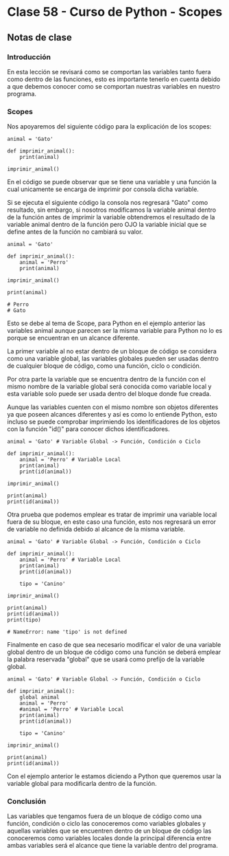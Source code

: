 # Clase 58 - Curso de Python - Scopes

## Notas de clase

### Introducción

En esta lección se revisará como se comportan las variables tanto fuera como dentro de las funciones, esto es importante tenerlo en cuenta debido a que debemos conocer como se comportan nuestras variables en nuestro programa.



### Scopes

Nos apoyaremos del siguiente código para la explicación de los scopes:

```
animal = 'Gato'

def imprimir_animal():
    print(animal)

imprimir_animal()

```

En el código se puede observar que se tiene una variable y una función la cual unicamente se encarga de imprimir por consola dicha variable.

Si se ejecuta el siguiente código la consola nos regresará "Gato" como resultado, sin embargo, si nosotros modificamos la variable animal dentro de la función antes de imprimir la variable obtendremos el resultado de la variable animal dentro de la función pero OJO la variable inicial que se define antes de la función no cambiará su valor.

```
animal = 'Gato'

def imprimir_animal():
    animal = 'Perro'
    print(animal)

imprimir_animal()

print(animal)

# Perro
# Gato
```

Esto se debe al tema de Scope, para Python en el ejemplo anterior las variables animal aunque parecen ser la misma variable para Python no lo es porque se encuentran en un alcance diferente.

La  primer variable al no estar dentro de un bloque de código se considera como una variable global, las variables globales pueden ser usadas dentro de cualquier bloque de código, como una función, ciclo o condición.

Por otra parte la variable que se encuentra dentro de la función con el mismo nombre de la variable global será conocida como variable local y esta variable solo puede ser usada dentro del bloque donde fue creada.

Aunque las variables cuenten con el mismo nombre son objetos diferentes ya que poseen alcances diferentes y así es como lo entiende Python, esto incluso se puede comprobar imprimiendo los identificadores de los objetos con la función "id()" para conocer dichos identificadores.

```
animal = 'Gato' # Variable Global -> Función, Condición o Ciclo

def imprimir_animal():
    animal = 'Perro' # Variable Local
    print(animal)
    print(id(animal))

imprimir_animal()

print(animal)
print(id(animal))
```


Otra prueba que podemos emplear es tratar de imprimir una variable local fuera de su bloque, en este caso una función, esto nos regresará un error de variable no definida debido al alcance de la misma variable.

```
animal = 'Gato' # Variable Global -> Función, Condición o Ciclo

def imprimir_animal():
    animal = 'Perro' # Variable Local
    print(animal)
    print(id(animal))

    tipo = 'Canino'

imprimir_animal()

print(animal)
print(id(animal))
print(tipo)

# NameError: name 'tipo' is not defined

```

Finalmente en caso de que sea necesario modificar el valor de una variable global dentro de un bloque de código como una función se deberá emplear la palabra reservada "global" que se usará como prefijo de la variable global.

```
animal = 'Gato' # Variable Global -> Función, Condición o Ciclo

def imprimir_animal():
    global animal
    animal = 'Perro'
    #animal = 'Perro' # Variable Local
    print(animal)
    print(id(animal))

    tipo = 'Canino'

imprimir_animal()

print(animal)
print(id(animal))
```

Con el ejemplo anterior le estamos diciendo a Python que queremos usar la variable global para modificarla dentro de la función.

### Conclusión 

Las variables que tengamos fuera de un bloque de código como una función, condición o ciclo las conoceremos como variables globales y aquellas variables que se encuentren dentro de un bloque de código las conoceremos como variables locales donde la principal diferencia entre ambas variables será el alcance que tiene la variable dentro del programa.